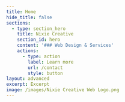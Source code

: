 ```yaml
---
title: Home
hide_title: false
sections:
  - type: section_hero
    title: Nixie Creative
    section_id: hero
    content: '### Web Design & Services'
    actions:
      - type: action
        label: Learn more
        url: /contact
        style: button
layout: advanced
excerpt: Excerpt
image: /images/Nixie Creative Web Logo.png
---
```

